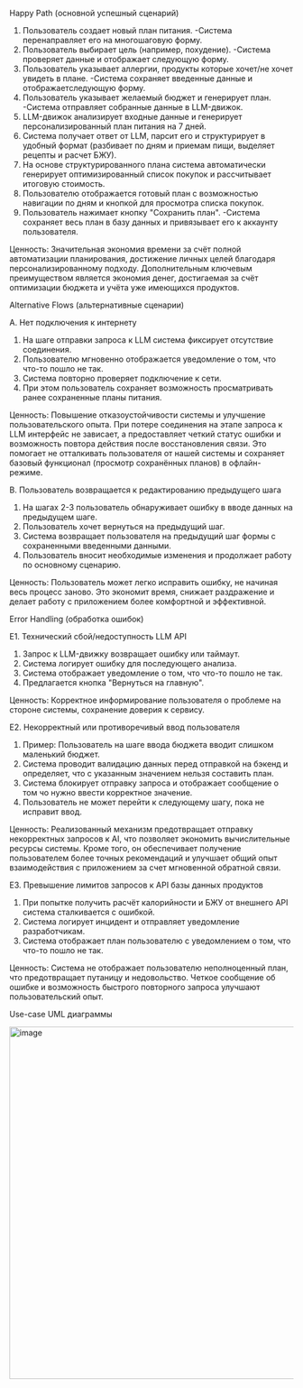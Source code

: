 Happy Path (основной успешный сценарий)

1.  Пользователь создает новый план питания.
       -Система перенаправляет его на многошаговую форму.
2.  Пользователь выбирает цель (например, похудение).
       -Система проверяет данные и отображает следующую форму.
3.  Пользователь указывает аллергии, продукты которые хочет/не хочет увидеть в плане.
       -Система сохраняет введенные данные и отображаетследующую форму.
4.  Пользователь указывает желаемый бюджет и генерирует план.
       -Система отправляет собранные данные в LLM-движок.
5.  LLM-движок анализирует входные данные и генерирует персонализированный план питания на 7 дней.
6.  Система получает ответ от LLM, парсит его и структурирует в удобный формат (разбивает по дням и приемам пищи, выделяет рецепты и расчет БЖУ).
7.  На основе структурированного плана система автоматически генерирует оптимизированный список покупок и рассчитывает итоговую стоимость.
8.  Пользователю отображается готовый план с возможностью навигации по дням и кнопкой для просмотра списка покупок.
9.  Пользователь нажимает кнопку "Сохранить план".
       -Система сохраняет весь план в базу данных и привязывает его к аккаунту пользователя.

Ценность: Значительная экономия времени за счёт полной автоматизации планирования, достижение личных целей благодаря персонализированному подходу. Дополнительным ключевым преимуществом является экономия денег, достигаемая за счёт оптимизации бюджета и учёта уже имеющихся продуктов.

Alternative Flows (альтернативные сценарии)

A. Нет подключения к интернету
1.	На шаге отправки запроса к LLM система фиксирует отсутствие соединения.
2.	Пользователю мгновенно отображается уведомление о том, что что-то пошло не так.
3.	Система повторно проверяет подключение к сети.
4.	При этом пользователь сохраняет возможность просматривать ранее сохраненные планы питания.
   
Ценность: Повышение отказоустойчивости системы и улучшение пользовательского опыта. При потере соединения на этапе запроса к LLM интерфейс не зависает, а предоставляет четкий статус ошибки и возможность повтора действия после восстановления связи. Это помогает не отталкивать пользователя от нашей системы и сохраняет базовый функционал (просмотр сохранённых планов) в офлайн-режиме.

B. Пользователь возвращается к редактированию предыдущего шага
1.	На шагах 2-3 пользователь обнаруживает ошибку в вводе данных на предыдущем шаге.
2.	Пользователь хочет вернуться на предыдущий шаг.
3.	Система возвращает пользователя на предыдущий шаг формы с сохраненными введенными данными.
4.	Пользователь вносит необходимые изменения и продолжает работу по основному сценарию.
   
Ценность: Пользователь может легко исправить ошибку, не начиная весь процесс заново. Это экономит время, снижает раздражение и делает работу с приложением более комфортной и эффективной.

Error Handling (обработка ошибок)

E1. Технический сбой/недоступность LLM API
1.	Запрос к LLM-движку возвращает ошибку или таймаут.
2.	Система логирует ошибку для последующего анализа.
3.	Система отображает уведомление о том, что что-то пошло не так.
4.	Предлагается кнопка "Вернуться на главную".
   
Ценность: Корректное информирование пользователя о проблеме на стороне системы, сохранение доверия к сервису.

E2. Некорректный или противоречивый ввод пользователя
1. Пример: Пользователь на шаге ввода бюджета вводит слишком маленький бюджет.  
2. Система проводит валидацию данных перед отправкой на бэкенд и определяет, что с указанным значением нельзя составить план.   
3. Система блокирует отправку запроса и отображает сообщение о том чо нужно ввести корректное значение.  
4. Пользователь не может перейти к следующему шагу, пока не исправит ввод.
   
Ценность: Реализованный механизм предотвращает отправку некорректных запросов к AI, что позволяет экономить вычислительные ресурсы системы. Кроме того, он обеспечивает получение пользователем более точных рекомендаций и улучшает общий опыт взаимодействия с приложением за счет мгновенной обратной связи.

E3. Превышение лимитов запросов к API базы данных продуктов 
1.	При попытке получить расчёт калорийности и БЖУ от внешнего API система сталкивается с ошибкой.
2.	Система логирует инцидент и отправляет уведомление разработчикам.
3.	Система отображает план пользователю с уведомлением о том, что что-то пошло не так.

Ценность: Система не отображает пользователю неполноценный план, что предотвращает путаницу и недовольство. Четкое сообщение об ошибке и возможность быстрого повторного запроса улучшают пользовательский опыт.

Use-case UML диаграммы

<img width="507" height="625" alt="image" src="https://github.com/user-attachments/assets/0b81101f-803e-4ad2-8ff2-4bf6ee1486a1" />
